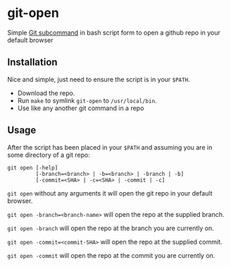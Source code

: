 # git-open
Simple [Git subcommand](https://web.mit.edu/git/git-doc/howto/new-command.html)
in bash script form to open a github repo in your default browser

## Installation

Nice and simple, just need to ensure the script is in your `$PATH`.

* Download the repo.
* Run `make` to symlink `git-open` to `/usr/local/bin`.
* Use like any another git command in a repo

## Usage

After the script has been placed in your `$PATH` and assuming you are in some
directory of a git repo:

```
git open [-help]
         [-branch=<branch> | -b=<branch> | -branch | -b]
         [-commit=<SHA> | -c=<SHA> | -commit | -c]
```

`git open` without any arguments it will open the git repo in your default browser.

`git open -branch=<branch-name>` will open the repo at the supplied branch.

`git open -branch` will open the repo at the branch you are currently on.

`git open -commit=<commit-SHA>` will open the repo at the supplied commit.

`git open -commit` will open the repo at the commit you are currently on.
